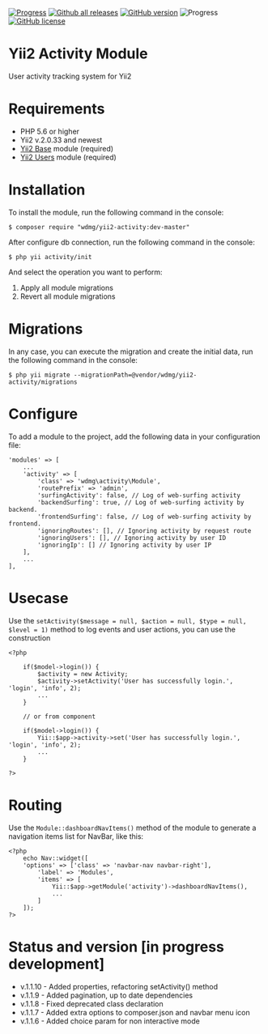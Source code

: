 [![Progress](https://img.shields.io/badge/required-Yii2_v2.0.33-blue.svg)](https://packagist.org/packages/yiisoft/yii2)
[![Github all releases](https://img.shields.io/github/downloads/wdmg/yii2-activity/total.svg)](https://GitHub.com/wdmg/yii2-activity/releases/)
[![GitHub version](https://badge.fury.io/gh/wdmg%2Fyii2-activity.svg)](https://github.com/wdmg/yii2-activity)
![Progress](https://img.shields.io/badge/progress-in_development-red.svg)
[![GitHub license](https://img.shields.io/github/license/wdmg/yii2-activity.svg)](https://github.com/wdmg/yii2-activity/blob/master/LICENSE)

# Yii2 Activity Module
User activity tracking system for Yii2

# Requirements 
* PHP 5.6 or higher
* Yii2 v.2.0.33 and newest
* [Yii2 Base](https://github.com/wdmg/yii2-base) module (required)
* [Yii2 Users](https://github.com/wdmg/yii2-users) module (required)

# Installation
To install the module, run the following command in the console:

`$ composer require "wdmg/yii2-activity:dev-master"`

After configure db connection, run the following command in the console:

`$ php yii activity/init`

And select the operation you want to perform:
  1) Apply all module migrations
  2) Revert all module migrations

# Migrations
In any case, you can execute the migration and create the initial data, run the following command in the console:

`$ php yii migrate --migrationPath=@vendor/wdmg/yii2-activity/migrations`

# Configure

To add a module to the project, add the following data in your configuration file:

    'modules' => [
        ...
        'activity' => [
            'class' => 'wdmg\activity\Module',
            'routePrefix' => 'admin',
            'surfingActivity': false, // Log of web-surfing activity
            'backendSurfing': true, // Log of web-surfing activity by backend.
            'frontendSurfing': false, // Log of web-surfing activity by frontend.
            'ignoringRoutes': [], // Ignoring activity by request route
            'ignoringUsers': [], // Ignoring activity by user ID
            'ignoringIp': [] // Ignoring activity by user IP
        ],
        ...
    ],

# Usecase
Use the `setActivity($message = null, $action = null, $type = null, $level = 1)` method to log events and user actions, you can use the construction

    <?php
    
        if($model->login()) {
            $activity = new Activity;
            $activity->setActivity('User has successfully login.', 'login', 'info', 2);
            ...
        }
        
        // or from component
        
        if($model->login()) {
            Yii::$app->activity->set('User has successfully login.', 'login', 'info', 2);
            ...
        }
        
    ?>


# Routing
Use the `Module::dashboardNavItems()` method of the module to generate a navigation items list for NavBar, like this:

    <?php
        echo Nav::widget([
        'options' => ['class' => 'navbar-nav navbar-right'],
            'label' => 'Modules',
            'items' => [
                Yii::$app->getModule('activity')->dashboardNavItems(),
                ...
            ]
        ]);
    ?>

# Status and version [in progress development]
* v.1.1.10 - Added properties, refactoring setActivity() method
* v.1.1.9 - Added pagination, up to date dependencies
* v.1.1.8 - Fixed deprecated class declaration
* v.1.1.7 - Added extra options to composer.json and navbar menu icon
* v.1.1.6 - Added choice param for non interactive mode